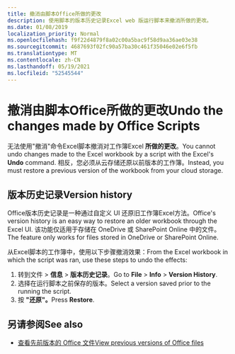```yaml
---
title: 撤消由脚本Office所做的更改
description: 使用脚本的版本历史记录Excel web 版运行脚本来撤消所做的更改。
ms.date: 01/08/2019
localization_priority: Normal
ms.openlocfilehash: f9f22d4879f8a02c00a5bac9f58d9aa36ae03e38
ms.sourcegitcommit: 4687693f02fc90a57ba30c461f35046e02e6f5fb
ms.translationtype: MT
ms.contentlocale: zh-CN
ms.lasthandoff: 05/19/2021
ms.locfileid: "52545544"
---
```

# <a name="undo-the-changes-made-by-office-scripts"></a><span data-ttu-id="397a9-103">撤消由脚本Office所做的更改</span><span class="sxs-lookup"><span data-stu-id="397a9-103">Undo the changes made by Office Scripts</span></span>

<span data-ttu-id="397a9-104">无法使用"撤消"命令Excel脚本撤消对工作簿Excel **所做的更改**。</span><span class="sxs-lookup"><span data-stu-id="397a9-104">You cannot undo changes made to the Excel workbook by a script with the Excel's **Undo** command.</span></span> <span data-ttu-id="397a9-105">相反，您必须从云存储还原以前版本的工作簿。</span><span class="sxs-lookup"><span data-stu-id="397a9-105">Instead, you must restore a previous version of the workbook from your cloud storage.</span></span>

## <a name="version-history"></a><span data-ttu-id="397a9-106">版本历史记录</span><span class="sxs-lookup"><span data-stu-id="397a9-106">Version history</span></span>

<span data-ttu-id="397a9-107">Office版本历史记录是一种通过自定义 UI 还原旧工作簿Excel方法。</span><span class="sxs-lookup"><span data-stu-id="397a9-107">Office's version history is an easy way to restore an older workbook through the Excel UI.</span></span> <span data-ttu-id="397a9-108">该功能仅适用于存储在 OneDrive 或 SharePoint Online 中的文件。</span><span class="sxs-lookup"><span data-stu-id="397a9-108">The feature only works for files stored in OneDrive or SharePoint Online.</span></span>

<span data-ttu-id="397a9-109">从Excel脚本的工作簿中，使用以下步骤撤消效果：</span><span class="sxs-lookup"><span data-stu-id="397a9-109">From the Excel workbook in which the script was ran, use these steps to undo the effects:</span></span>

1. <span data-ttu-id="397a9-110">转到文件  >  **信息**  >  **版本历史记录**。</span><span class="sxs-lookup"><span data-stu-id="397a9-110">Go to **File** > **Info** > **Version History**.</span></span>
2. <span data-ttu-id="397a9-111">选择在运行脚本之前保存的版本。</span><span class="sxs-lookup"><span data-stu-id="397a9-111">Select a version saved prior to the running the script.</span></span>
3. <span data-ttu-id="397a9-112">按 **"还原"。**</span><span class="sxs-lookup"><span data-stu-id="397a9-112">Press **Restore**.</span></span>

## <a name="see-also"></a><span data-ttu-id="397a9-113">另请参阅</span><span class="sxs-lookup"><span data-stu-id="397a9-113">See also</span></span>

- [<span data-ttu-id="397a9-114">查看先前版本的 Office 文件</span><span class="sxs-lookup"><span data-stu-id="397a9-114">View previous versions of Office files</span></span>](https://support.office.com/article/View-previous-versions-of-Office-files-5c1e076f-a9c9-41b8-8ace-f77b9642e2c2#ID0EABBAAA=Web)
